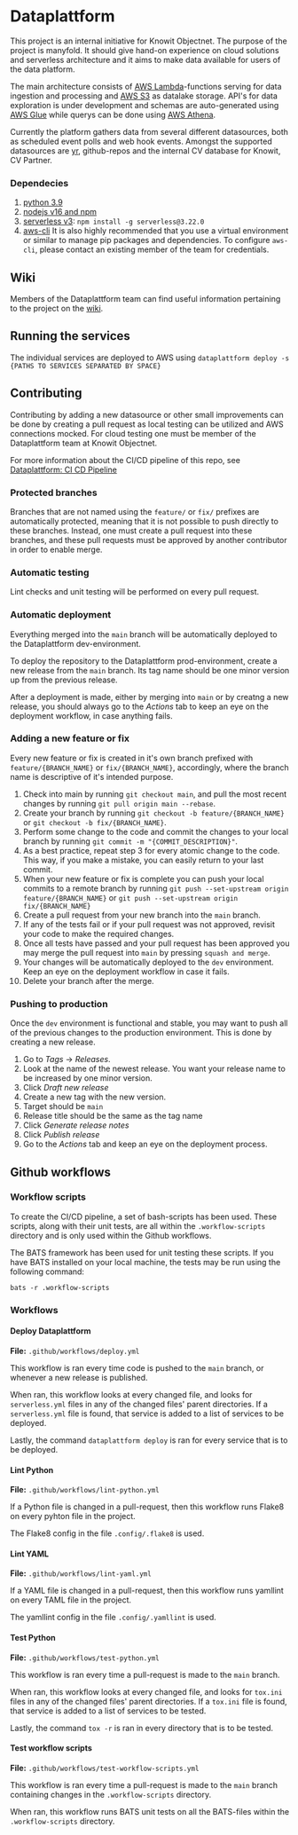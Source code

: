 # Dataplattform
This project is an internal initiative for Knowit Objectnet. The purpose of the project is manyfold. It should give hand-on experience on cloud solutions and serverless architecture and it aims to make data available for users of the data platform. 

The main architecture consists of [AWS Lambda](https://aws.amazon.com/lambda/)-functions serving for data ingestion and processing and [AWS S3](https://aws.amazon.com/s3/) as datalake storage. API's for data exploration is under development and schemas are auto-generated using [AWS Glue](https://aws.amazon.com/glue/) while querys can be done using [AWS Athena](https://aws.amazon.com/athena/).  

Currently the platform gathers data from several different datasources, both as scheduled event polls and web hook events. Amongst the supported datasources are [yr](yr.no), github-repos and the internal CV database for Knowit, CV Partner.  
### Dependecies
1. [python 3.9](https://www.python.org/downloads/)
2. [nodejs v16 and npm](https://www.npmjs.com/get-npm)
3. [serverless v3](https://serverless.com/framework/docs/getting-started#install-via-npm): `npm install -g serverless@3.22.0`
4. [aws-cli](https://docs.aws.amazon.com/cli/latest/userguide/install-cliv2.html)
It is also highly recommended that you use a virtual environment or similar to manage pip packages and dependencies. 
To configure `aws-cli`, please contact an existing member of the team for credentials.

## Wiki
Members of the Dataplattform team can find useful information pertaining to the project on the [wiki](https://github.com/knowit/Dataplattform-issues/wiki).

## Running the services
The individual services are deployed to AWS using
`dataplattform deploy -s {PATHS TO SERVICES SEPARATED BY SPACE}` 
## Contributing
Contributing by adding a new datasource or other small improvements can be done by creating a pull request as local testing can be utilized and AWS connections mocked. For cloud testing one must be member of the Dataplattform team at Knowit Objectnet.

For more information about the CI/CD pipeline of this repo, see [Dataplattform: CI CD Pipeline](https://github.com/knowit/Dataplattform-issues/wiki/Dataplattform:-CI-CD-Pipeline)

### Protected branches
Branches that are not named using the `feature/` or `fix/` prefixes are automatically protected, meaning that it is not possible to push directly to these branches. Instead, one must create a pull request into these branches, and these pull requests must be approved by another contributor in order to enable merge. 

### Automatic testing
Lint checks and unit testing will be performed on every pull request.

### Automatic deployment

Everything merged into the `main` branch will be automatically deployed to the Dataplattform dev-environment.

To deploy the repository to the Dataplattform prod-environment, create a new release from the `main` branch. Its tag
name should be one minor version up from the previous release.

After a deployment is made, either by merging into `main` or by creatng a new release, you should always go to the
*Actions* tab to keep an eye on the deployment workflow, in case anything fails.

### Adding a new feature or fix
Every new feature or fix is created in it's own branch prefixed with `feature/{BRANCH_NAME}` or `fix/{BRANCH_NAME}`, accordingly, where the branch name is descriptive of it's intended purpose.

1. Check into main by running `git checkout main`, and pull the most recent changes by running `git pull origin main --rebase`.
2. Create your branch by running `git checkout -b feature/{BRANCH_NAME}` or `git checkout -b fix/{BRANCH_NAME}`.
3. Perform some change to the code and commit the changes to your local branch by running `git commit -m "{COMMIT_DESCRIPTION}"`. 
4. As a best practice, repeat step 3 for every atomic change to the code. This way, if you make a mistake, you can easily return to your last commit.
5. When your new feature or fix is complete you can push your local commits to a remote branch by running `git push --set-upstream origin feature/{BRANCH_NAME}` or `git push --set-upstream origin fix/{BRANCH_NAME}`
6. Create a pull request from your new branch into the `main` branch.
8. If any of the tests fail or if your pull request was not approved, revisit your code to make the required changes.
9. Once all tests have passed and your pull request has been approved you may merge the pull request into `main` by pressing `squash and merge`.
10. Your changes will be automatically deployed to the `dev` environment. Keep an eye on the deployment workflow in case it fails.
11. Delete your branch after the merge.


### Pushing to production
Once the `dev` environment is functional and stable, you may want to push all of the previous changes to the production environment. This is done by creating a new release.

1. Go to *Tags* -> *Releases*.
2. Look at the name of the newest release. You want your release name to be increased by one minor version.
3. Click *Draft new release*
4. Create a new tag with the new version.
5. Target should be `main`
6. Release title should be the same as the tag name
7. Click *Generate release notes*
8. Click *Publish release*
9. Go to the *Actions* tab and keep an eye on the deployment process.

## Github workflows

### Workflow scripts

To create the CI/CD pipeline, a set of bash-scripts has been used. These scripts, along with their unit tests, are all
within the `.workflow-scripts` directory and is only used within the Github workflows.

The BATS framework has been used for unit testing these scripts. If you have BATS installed on your local machine, the
tests may be run using the following command:
````
bats -r .workflow-scripts
````

### Workflows

#### Deploy Dataplattform

**File:** `.github/workflows/deploy.yml`

This workflow is ran every time code is pushed to the `main` branch, or whenever a new release is published.

When ran, this workflow looks at every changed file, and looks for `serverless.yml` files in any of the changed files'
parent directories. If a `serverless.yml` file is found, that service is added to a list of services to be deployed.

Lastly, the command `dataplattform deploy` is ran for every service that is to be deployed.


#### Lint Python

**File:** `.github/workflows/lint-python.yml`

If a Python file is changed in a pull-request, then this workflow runs Flake8 on every pyhton file in the project.

The Flake8 config in the file `.config/.flake8` is used.


#### Lint YAML

**File:** `.github/workflows/lint-yaml.yml`

If a YAML file is changed in a pull-request, then this workflow runs yamllint on every TAML file in the project.

The yamllint config in the file `.config/.yamllint` is used.


#### Test Python

**File:** `.github/workflows/test-python.yml`

This workflow is ran every time a pull-request is made to the `main` branch.

When ran, this workflow looks at every changed file, and looks for `tox.ini` files in any of the changed files'
parent directories. If a `tox.ini` file is found, that service is added to a list of services to be tested.

Lastly, the command `tox -r` is ran in every directory that is to be tested.


#### Test workflow scripts

**File:** `.github/workflows/test-workflow-scripts.yml`

This workflow is ran every time a pull-request is made to the `main` branch containing changes in the
`.workflow-scripts` directory.

When ran, this workflow runs BATS unit tests on all the BATS-files within the `.workflow-scripts` directory.

